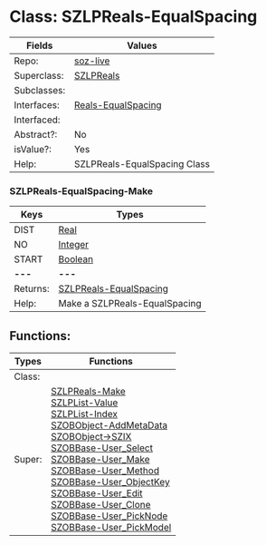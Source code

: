 
# Class:	SZLPReals-EqualSpacing

| Fields | Values |
| --------- | --------- |
| Repo: | [soz-live](/repos/soz-live.html) |
| Superclass: | [SZLPReals](SZLPReals.html) |
| Subclasses: |  |
| Interfaces: | [Reals-EqualSpacing](Reals-EqualSpacing.html) |
| Interfaced: |  |
| Abstract?: | No |
| isValue?: | Yes |
| Help: | SZLPReals-EqualSpacing Class |

### SZLPReals-EqualSpacing-Make

| Keys | Types |
| --------- | --------- |
| DIST | [Real](Real.html) |
| NO | [Integer](Integer.html) |
| START | [Boolean](Boolean.html) |
| **---** | **---** |
| Returns: | [SZLPReals-EqualSpacing](SZLPReals-EqualSpacing.html) |
| Help: | Make a SZLPReals-EqualSpacing |


## Functions:

| Types | Functions |
| --------- | --------- |
| Class: |  |
| Super: | [SZLPReals-Make](SZLPReals.html) <br> [SZLPList-Value](SZLPList.html) <br> [SZLPList-Index](SZLPList.html) <br> [SZOBObject-AddMetaData](SZOBObject.html) <br> [SZOBObject->SZIX](SZOBObject.html) <br> [SZOBBase-User_Select](SZOBBase.html) <br> [SZOBBase-User_Make](SZOBBase.html) <br> [SZOBBase-User_Method](SZOBBase.html) <br> [SZOBBase-User_ObjectKey](SZOBBase.html) <br> [SZOBBase-User_Edit](SZOBBase.html) <br> [SZOBBase-User_Clone](SZOBBase.html) <br> [SZOBBase-User_PickNode](SZOBBase.html) <br> [SZOBBase-User_PickModel](SZOBBase.html) |


